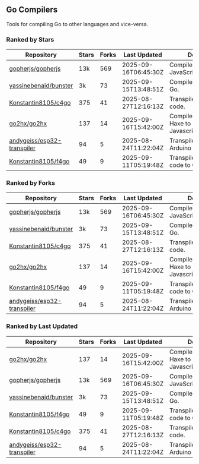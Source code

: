 ## Go Compilers

Tools for compiling Go to other languages and vice-versa.

### Ranked by Stars

| Repository | Stars | Forks | Last Updated | Description | 
|------------|-------|-------|--------------|-------------|
| [gopherjs/gopherjs](https://github.com/gopherjs/gopherjs) | 13k | 569 | 2025-09-16T06:45:30Z |  Compiler from Go to JavaScript. |
| [yassinebenaid/bunster](https://github.com/yassinebenaid/bunster) | 3k | 73 | 2025-09-15T13:48:51Z |  Compile shell scripts to Go. |
| [Konstantin8105/c4go](https://github.com/Konstantin8105/c4go) | 375 | 41 | 2025-08-27T12:16:13Z |  Transpile C code to Go code. |
| [go2hx/go2hx](https://github.com/go2hx/go2hx) | 137 | 14 | 2025-09-16T15:42:00Z |  Compiler from Go to Haxe to Javascript/C++/Java/C#. |
| [andygeiss/esp32-transpiler](https://github.com/andygeiss/esp32-transpiler) | 94 | 5 | 2025-08-24T11:22:04Z |  Transpile Go into Arduino code. |
| [Konstantin8105/f4go](https://github.com/Konstantin8105/f4go) | 49 | 9 | 2025-09-11T05:19:48Z |  Transpile FORTRAN 77 code to Go code. |

### Ranked by Forks

| Repository | Stars | Forks | Last Updated | Description | 
|------------|-------|-------|--------------|-------------|
| [gopherjs/gopherjs](https://github.com/gopherjs/gopherjs) | 13k | 569 | 2025-09-16T06:45:30Z |  Compiler from Go to JavaScript. |
| [yassinebenaid/bunster](https://github.com/yassinebenaid/bunster) | 3k | 73 | 2025-09-15T13:48:51Z |  Compile shell scripts to Go. |
| [Konstantin8105/c4go](https://github.com/Konstantin8105/c4go) | 375 | 41 | 2025-08-27T12:16:13Z |  Transpile C code to Go code. |
| [go2hx/go2hx](https://github.com/go2hx/go2hx) | 137 | 14 | 2025-09-16T15:42:00Z |  Compiler from Go to Haxe to Javascript/C++/Java/C#. |
| [Konstantin8105/f4go](https://github.com/Konstantin8105/f4go) | 49 | 9 | 2025-09-11T05:19:48Z |  Transpile FORTRAN 77 code to Go code. |
| [andygeiss/esp32-transpiler](https://github.com/andygeiss/esp32-transpiler) | 94 | 5 | 2025-08-24T11:22:04Z |  Transpile Go into Arduino code. |

### Ranked by Last Updated

| Repository | Stars | Forks | Last Updated | Description | 
|------------|-------|-------|--------------|-------------|
| [go2hx/go2hx](https://github.com/go2hx/go2hx) | 137 | 14 | 2025-09-16T15:42:00Z |  Compiler from Go to Haxe to Javascript/C++/Java/C#. |
| [gopherjs/gopherjs](https://github.com/gopherjs/gopherjs) | 13k | 569 | 2025-09-16T06:45:30Z |  Compiler from Go to JavaScript. |
| [yassinebenaid/bunster](https://github.com/yassinebenaid/bunster) | 3k | 73 | 2025-09-15T13:48:51Z |  Compile shell scripts to Go. |
| [Konstantin8105/f4go](https://github.com/Konstantin8105/f4go) | 49 | 9 | 2025-09-11T05:19:48Z |  Transpile FORTRAN 77 code to Go code. |
| [Konstantin8105/c4go](https://github.com/Konstantin8105/c4go) | 375 | 41 | 2025-08-27T12:16:13Z |  Transpile C code to Go code. |
| [andygeiss/esp32-transpiler](https://github.com/andygeiss/esp32-transpiler) | 94 | 5 | 2025-08-24T11:22:04Z |  Transpile Go into Arduino code. |

